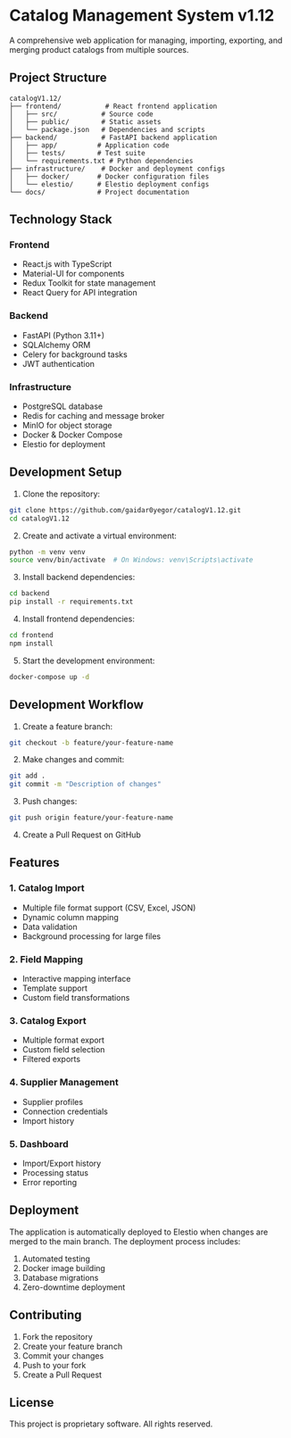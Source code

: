 # Catalog Management System v1.12

A comprehensive web application for managing, importing, exporting, and merging product catalogs from multiple sources.

## Project Structure

```
catalogV1.12/
├── frontend/           # React frontend application
│   ├── src/           # Source code
│   ├── public/        # Static assets
│   └── package.json   # Dependencies and scripts
├── backend/           # FastAPI backend application
│   ├── app/          # Application code
│   ├── tests/        # Test suite
│   └── requirements.txt # Python dependencies
├── infrastructure/    # Docker and deployment configs
│   ├── docker/       # Docker configuration files
│   └── elestio/      # Elestio deployment configs
└── docs/             # Project documentation
```

## Technology Stack

### Frontend
- React.js with TypeScript
- Material-UI for components
- Redux Toolkit for state management
- React Query for API integration

### Backend
- FastAPI (Python 3.11+)
- SQLAlchemy ORM
- Celery for background tasks
- JWT authentication

### Infrastructure
- PostgreSQL database
- Redis for caching and message broker
- MinIO for object storage
- Docker & Docker Compose
- Elestio for deployment

## Development Setup

1. Clone the repository:
```bash
git clone https://github.com/gaidar0yegor/catalogV1.12.git
cd catalogV1.12
```

2. Create and activate a virtual environment:
```bash
python -m venv venv
source venv/bin/activate  # On Windows: venv\Scripts\activate
```

3. Install backend dependencies:
```bash
cd backend
pip install -r requirements.txt
```

4. Install frontend dependencies:
```bash
cd frontend
npm install
```

5. Start the development environment:
```bash
docker-compose up -d
```

## Development Workflow

1. Create a feature branch:
```bash
git checkout -b feature/your-feature-name
```

2. Make changes and commit:
```bash
git add .
git commit -m "Description of changes"
```

3. Push changes:
```bash
git push origin feature/your-feature-name
```

4. Create a Pull Request on GitHub

## Features

### 1. Catalog Import
- Multiple file format support (CSV, Excel, JSON)
- Dynamic column mapping
- Data validation
- Background processing for large files

### 2. Field Mapping
- Interactive mapping interface
- Template support
- Custom field transformations

### 3. Catalog Export
- Multiple format export
- Custom field selection
- Filtered exports

### 4. Supplier Management
- Supplier profiles
- Connection credentials
- Import history

### 5. Dashboard
- Import/Export history
- Processing status
- Error reporting

## Deployment

The application is automatically deployed to Elestio when changes are merged to the main branch. The deployment process includes:

1. Automated testing
2. Docker image building
3. Database migrations
4. Zero-downtime deployment

## Contributing

1. Fork the repository
2. Create your feature branch
3. Commit your changes
4. Push to your fork
5. Create a Pull Request

## License

This project is proprietary software. All rights reserved.
